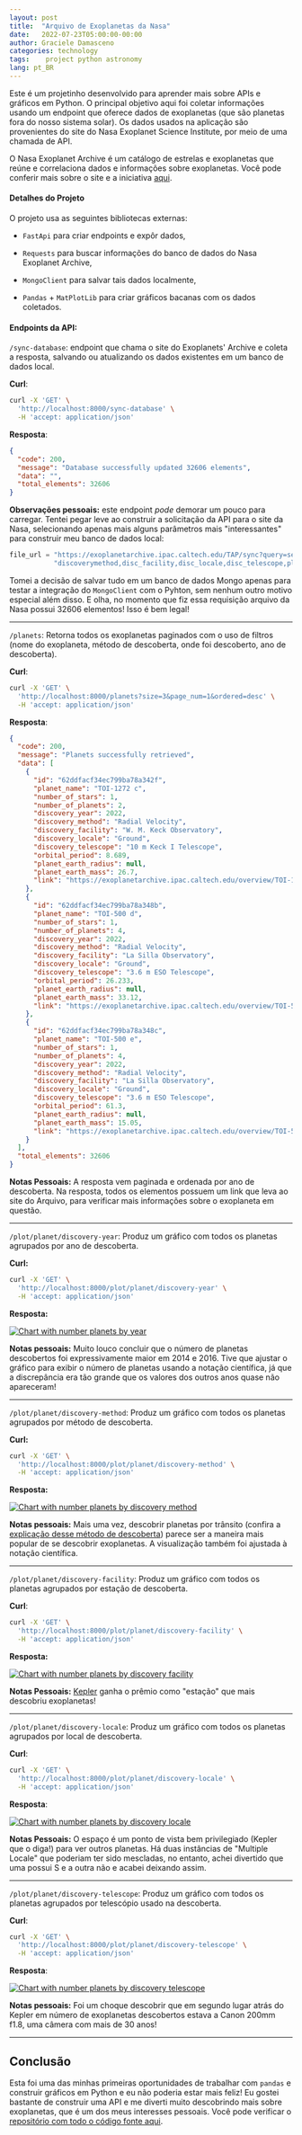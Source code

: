 ```yaml
---
layout: post
title:  "Arquivo de Exoplanetas da Nasa"
date:   2022-07-23T05:00:00-00:00
author: Graciele Damasceno
categories: technology
tags:    project python astronomy
lang: pt_BR
---
```


Este é um projetinho desenvolvido para aprender mais sobre APIs e gráficos em Python. O principal objetivo aqui foi coletar informações usando um endpoint que oferece dados de exoplanetas (que são planetas fora do nosso sistema solar). Os dados usados na aplicação são provenientes do site do Nasa Exoplanet Science Institute, por meio de uma chamada de API. 

O Nasa Exoplanet Archive é um catálogo de estrelas e exoplanetas que reúne e correlaciona dados e informações sobre exoplanetas. Você pode conferir mais sobre o site e a iniciativa [aqui](https://exoplanetarchive.ipac.caltech.edu/docs/intro.html).

#### Detalhes do Projeto

O projeto usa as seguintes bibliotecas externas:

- `FastApi` para criar endpoints e expôr dados,

- `Requests` para buscar informações do banco de dados do Nasa Exoplanet Archive,

- `MongoClient` para salvar tais dados localmente,

- `Pandas` + `MatPlotLib` para criar gráficos bacanas com os dados coletados.

#### Endpoints da API:

`/sync-database`: endpoint que chama o site do Exoplanets' Archive e coleta a resposta, salvando ou atualizando os dados existentes em um banco de dados local.

**Curl**:

```bash
curl -X 'GET' \
  'http://localhost:8000/sync-database' \
  -H 'accept: application/json'
```

**Resposta**:

```json
{
  "code": 200,
  "message": "Database successfully updated 32606 elements",
  "data": "",
  "total_elements": 32606
}
```

**Observações pessoais:** este endpoint *pode* demorar um pouco para carregar. Tentei pegar leve ao construir a solicitação da API para o site da Nasa, selecionando apenas mais alguns parâmetros mais "interessantes" para construir meu banco de dados local:

```python
file_url = "https://exoplanetarchive.ipac.caltech.edu/TAP/sync?query=select+pl_name,sy_snum,sy_pnum,disc_year," \
           "discoverymethod,disc_facility,disc_locale,disc_telescope,pl_orbper,pl_rade,pl_bmasse+from+ps&format=json"
```

Tomei a decisão de salvar tudo em um banco de dados Mongo apenas para testar a integração do `MongoClient` com o Pyhton, sem nenhum outro motivo especial além disso. E olha, no momento que fiz essa requisição arquivo da Nasa possui 32606 elementos! Isso é bem legal!

---

`/planets`: Retorna todos os exoplanetas paginados com o uso de filtros (nome do exoplaneta, método de descoberta, onde foi descoberto, ano de descoberta).

**Curl**:

```bash
curl -X 'GET' \
  'http://localhost:8000/planets?size=3&page_num=1&ordered=desc' \
  -H 'accept: application/json'
```

**Resposta**:

```json
{
  "code": 200,
  "message": "Planets successfully retrieved",
  "data": [
    {
      "id": "62ddfacf34ec799ba78a342f",
      "planet_name": "TOI-1272 c",
      "number_of_stars": 1,
      "number_of_planets": 2,
      "discovery_year": 2022,
      "discovery_method": "Radial Velocity",
      "discovery_facility": "W. M. Keck Observatory",
      "discovery_locale": "Ground",
      "discovery_telescope": "10 m Keck I Telescope",
      "orbital_period": 8.689,
      "planet_earth_radius": null,
      "planet_earth_mass": 26.7,
      "link": "https://exoplanetarchive.ipac.caltech.edu/overview/TOI-1272 c"
    },
    {
      "id": "62ddfacf34ec799ba78a348b",
      "planet_name": "TOI-500 d",
      "number_of_stars": 1,
      "number_of_planets": 4,
      "discovery_year": 2022,
      "discovery_method": "Radial Velocity",
      "discovery_facility": "La Silla Observatory",
      "discovery_locale": "Ground",
      "discovery_telescope": "3.6 m ESO Telescope",
      "orbital_period": 26.233,
      "planet_earth_radius": null,
      "planet_earth_mass": 33.12,
      "link": "https://exoplanetarchive.ipac.caltech.edu/overview/TOI-500 d"
    },
    {
      "id": "62ddfacf34ec799ba78a348c",
      "planet_name": "TOI-500 e",
      "number_of_stars": 1,
      "number_of_planets": 4,
      "discovery_year": 2022,
      "discovery_method": "Radial Velocity",
      "discovery_facility": "La Silla Observatory",
      "discovery_locale": "Ground",
      "discovery_telescope": "3.6 m ESO Telescope",
      "orbital_period": 61.3,
      "planet_earth_radius": null,
      "planet_earth_mass": 15.05,
      "link": "https://exoplanetarchive.ipac.caltech.edu/overview/TOI-500 e"
    }
  ],
  "total_elements": 32606
}
```

**Notas Pessoais:** A resposta vem paginada e ordenada por ano de descoberta. Na resposta, todos os elementos possuem um link que leva ao site do Arquivo, para verificar mais informações sobre o exoplaneta em questão.

---

`/plot/planet/discovery-year`: Produz um gráfico com todos os planetas agrupados por ano de descoberta.

**Curl:**

```bash
curl -X 'GET' \
  'http://localhost:8000/plot/planet/discovery-year' \
  -H 'accept: application/json'
```

**Resposta:**

<a href="/dev-on-track/assets/posts/2022-07-23/plot-discovery-year.png" data-lightbox="charts" data-title="Chart with number planets by year">
  <img src="/dev-on-track/assets/posts/2022-07-23/plot-discovery-year.png" title="Chart with number planets by year">
</a>

**Notas pessoais:** Muito louco concluir que o número de planetas descobertos foi expressivamente maior em 2014 e 2016. Tive que ajustar o gráfico para exibir o número de planetas usando a notação científica, já que a discrepância era tão grande que os valores dos outros anos quase não apareceram!

---

`/plot/planet/discovery-method`: Produz um gráfico com todos os planetas agrupados por método de descoberta.

**Curl:**

```bash
curl -X 'GET' \
  'http://localhost:8000/plot/planet/discovery-method' \
  -H 'accept: application/json'
```

**Resposta:**

<a href="/dev-on-track/assets/posts/2022-07-23/plot-discovery-method.png" data-lightbox="charts" data-title="Chart with number planets by discovery method">
  <img src="/dev-on-track/assets/posts/2022-07-23/plot-discovery-method.png" title="Chart with number planets by discovery method">
</a>

**Notas pessoais:** Mais uma vez, descobrir planetas por trânsito (confira a [explicação desse método de descoberta](https://exoplanets.nasa.gov/faq/31/whats-a-transit/)) parece ser a maneira mais popular de se descobrir exoplanetas. A visualização também foi ajustada à notação científica.

---

`/plot/planet/discovery-facility`: Produz um gráfico com todos os planetas agrupados por estação de descoberta.

**Curl**:

```bash
curl -X 'GET' \
  'http://localhost:8000/plot/planet/discovery-facility' \
  -H 'accept: application/json'
```

**Resposta:**

<a href="/dev-on-track/assets/posts/2022-07-23/plot-discovery-facility.png" data-lightbox="charts" data-title="Chart with number planets by discovery facility">
  <img src="/dev-on-track/assets/posts/2022-07-23/plot-discovery-facility.png" title="Chart with number planets by discovery facility">
</a>

**Notas Pessoais:** [Kepler](https://exoplanets.nasa.gov/keplerscience/) ganha o prêmio como "estação" que mais descobriu exoplanetas! 

---

`/plot/planet/discovery-locale`: Produz um gráfico com todos os planetas agrupados por local de descoberta.

**Curl**:

```bash
curl -X 'GET' \
  'http://localhost:8000/plot/planet/discovery-locale' \
  -H 'accept: application/json'
```

**Resposta**:

<a href="/dev-on-track/assets/posts/2022-07-23/plot-discovery-locale.png" data-lightbox="charts" data-title="Chart with number planets by discovery locale">
  <img src="/dev-on-track/assets/posts/2022-07-23/plot-discovery-locale.png" title="Chart with number planets by discovery locale">
</a>

**Notas Pessoais:** O espaço é um ponto de vista bem privilegiado (Kepler que o diga!) para ver outros planetas. Há duas instâncias de "Multiple Locale" que poderiam ter sido mescladas, no entanto, achei divertido que uma possui S e a outra não e acabei deixando assim.

---

`/plot/planet/discovery-telescope`: Produz um gráfico com todos os planetas agrupados por telescópio usado na descoberta.

**Curl**:

```bash
curl -X 'GET' \
  'http://localhost:8000/plot/planet/discovery-telescope' \
  -H 'accept: application/json'
```

**Resposta**:

<a href="/dev-on-track/assets/posts/2022-07-23/plot-discovery-telescope.png" data-lightbox="charts" data-title="Chart with number planets by discovery telescope">
  <img src="/dev-on-track/assets/posts/2022-07-23/plot-discovery-telescope.png" title="Chart with number planets by discovery telescope">
</a>

**Notas pessoais:** Foi um choque descobrir que em segundo lugar atrás do Kepler em número de exoplanetas descobertos estava a Canon 200mm f1.8, uma câmera com mais de 30 anos!

--- 

## Conclusão

Esta foi uma das minhas primeiras oportunidades de trabalhar com `pandas` e construir gráficos em Python e eu não poderia estar mais feliz! Eu gostei bastante de construir uma API e me diverti muito descobrindo mais sobre exoplanetas, que é um dos meus interesses pessoais. Você pode verificar o [repositório com todo o código fonte aqui](https://github.com/GracieleDamasceno/nasa-exoplanet-archive).
